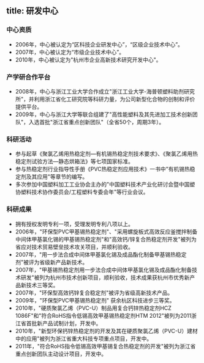 title: 研发中心
---

### 中心资质

- 2006年，中心被认定为“区科技企业研发中心”，“区级企业技术中心”。
- 2007年，中心被认定为“市级企业技术中心”。
- 2010年，中心被认定为"杭州市企业高新技术研究开发中心"。

### 产学研合作平台

- 2008年，中心与浙江工业大学合作成立"浙江工业大学-海普顿塑料助剂研究所"，并利用浙江省化工研究院等科研力量，为公司新型化合物的创制和评价提供平台。
- 2009年，中心与浙江大学等联合组建了"高性能塑料及其先进加工技术创新团队"，入选首批"浙江省重点创新团队"（全省50个，周期3年）。

### 科研活动

- 参与起草《聚氯乙烯用热稳定剂—有机锡热稳定剂技术要求》、《聚氯乙烯用热稳定剂试验方法—静态烘箱法》等七项国家标准。
- 参与热稳定剂行业指导性手册《PVC热稳定剂应用技术》一书中"有机锡热稳定剂及其应用"等章节的编写。
- 多次参加中国塑料加工工业协会主办的"中国塑料技术产业化研讨会暨中国塑协塑料技术协作委员会/工程塑料专委会年"等行业会议。

### 科研成果

- 拥有授权发明专利一项，受理发明专利八项以上。
- 2006年，"环保型PVC甲基锡热稳定剂"、"采用螺旋板式高效反应釜搅拌制备中间体甲基氯化锡的甲基锡热稳定剂"和"高效钙/锌复合热稳定剂开发"被列为省应对技术贸易壁垒技术攻关项目，并顺利验收。
- 2007年，"用一步法合成中间体甲基氯化锡及成品酯化制备甲基锡热稳定剂"被评为省级新产品新技术。
- 2007年，"甲基锡热稳定剂用一步法合成中间体甲基氯化锡及成品酯化制备技术研发"被列为杭州市技术创新项目，顺利验收，技术成果获杭州市优秀新产品新技术三等奖。
- 2007年，"环保型高效钙锌复合稳定剂"被评为省级高新技术产品。
- 2009年，"环保型PVC甲基锡热稳定剂" 获余杭区科技进步三等奖。
- 2010年，"硬质聚氯乙烯（PVC-U）制品用复合钙锌热稳定剂HCZ 1086F"和"符合RoHS指令低锡高效甲基锡热稳定剂HTM 2012"被列为2011浙江省首批新产品试制计划，开发中。
- 2010年，"新型环保钙锌热稳定剂的开发及其在硬质聚氯乙烯（PVC-U）建材中的应用"被列为浙江省重大科技专项重点项目，开发中。
- 2011年，"符合RoHS指令低锡高效甲基锡复合热稳定剂的开发"被列为浙江省重点创新团队主动设计项目，开发中。
